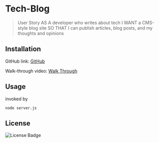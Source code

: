# Tech-Blog

> User Story AS A developer who writes about tech I WANT a CMS-style blog site SO THAT I can publish articles, blog posts, and my thoughts and opinions

## Installation

GitHub link:
[GitHub](https://github.com/sophiekdj/Tech-Blog)

Walk-through video:
[Walk Through]()

## Usage

invoked by

`node server.js`

<!-- ![Website](/assets/options.png) -->

## License

![License Badge](https://img.shields.io/badge/License-MIT-brightgreen)
